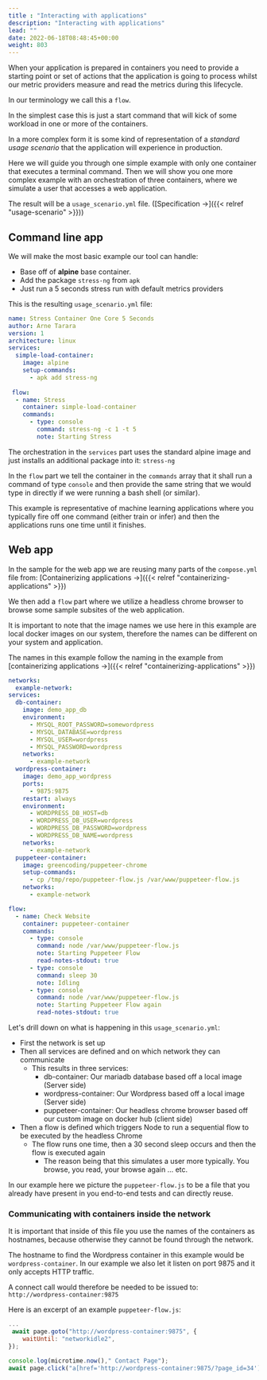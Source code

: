 ```yaml
---
title : "Interacting with applications"
description: "Interacting with applications"
lead: ""
date: 2022-06-18T08:48:45+00:00
weight: 803
---
```


When your application is prepared in containers you need to provide a starting
point or set of actions that the application is going to process whilst our metric providers measure and read the metrics during this lifecycle.

In our terminology we call this a `flow`.

In the simplest case this is just a start command that will kick of some workload
in one or more of the containers.

In a more complex form it is some kind of representation of a *standard usage scenario* 
that the application will experience in production. 

Here we will guide you through one simple example with only one container that 
executes a terminal command. Then we will show you one more complex example with an orchestration of
three containers, where we simulate a user that accesses a web application.

The result will be a `usage_scenario.yml` file. ([Specification →]({{< relref "usage-scenario" >}}))

## Command line app

We will make the most basic example our tool can handle:
- Base off of **alpine** base container.
- Add the package `stress-ng` from `apk`
- Just run a 5 seconds stress run with default metrics providers

This is the resulting `usage_scenario.yml` file:

```yaml
name: Stress Container One Core 5 Seconds
author: Arne Tarara
version: 1
architecture: linux
services:
  simple-load-container:
    image: alpine
    setup-commands:
      - apk add stress-ng
 
 flow:
  - name: Stress
    container: simple-load-container
    commands:
      - type: console
        command: stress-ng -c 1 -t 5
        note: Starting Stress

```

The orchestration in the `services` part uses the standard alpine image and just installs
an additional package into it: `stress-ng`

In the `flow` part we tell the container in the `commands` array that it shall
run a command of type `console` and then provide the same string that we would type
in directly if we were running a bash shell (or similar).

This example is representative of machine learning applications where you typically
fire off one command (either train or infer) and then the applications runs one time
until it finishes.

## Web app

In the sample for the web app we are reusing many parts of the `compose.yml` file from: [Containerizing applications →]({{< relref "containerizing-applications" >}})

We then add a `flow` part where we utilize a headless chrome browser to browse 
some sample subsites of the web application.

It is important to note that the image names we use here in this example are local docker
images on our system, therefore the names can be different on your system and application.

The names in this example follow the naming in the example from [containerizing applications →]({{< relref "containerizing-applications" >}})

```yaml
networks:
  example-network:
services:
  db-container:
    image: demo_app_db
    environment:
      - MYSQL_ROOT_PASSWORD=somewordpress
      - MYSQL_DATABASE=wordpress
      - MYSQL_USER=wordpress
      - MYSQL_PASSWORD=wordpress
    networks:
      - example-network
  wordpress-container:
    image: demo_app_wordpress
    ports:
      - 9875:9875
    restart: always
    environment:
      - WORDPRESS_DB_HOST=db
      - WORDPRESS_DB_USER=wordpress
      - WORDPRESS_DB_PASSWORD=wordpress
      - WORDPRESS_DB_NAME=wordpress
    networks:
      - example-network
  puppeteer-container:
    image: greencoding/puppeteer-chrome
    setup-commands:
      - cp /tmp/repo/puppeteer-flow.js /var/www/puppeteer-flow.js
    networks:
      - example-network

flow:
  - name: Check Website
    container: puppeteer-container
    commands:
      - type: console
        command: node /var/www/puppeteer-flow.js
        note: Starting Puppeteer Flow
        read-notes-stdout: true
      - type: console
        command: sleep 30
        note: Idling
      - type: console
        command: node /var/www/puppeteer-flow.js
        note: Starting Puppeteer Flow again
        read-notes-stdout: true
```

Let's drill down on what is happening in this `usage_scenario.yml`:

- First the network is set up
- Then all services are defined and on which network they can communicate
    + This results in three services:
        * db-container: Our mariadb database based off a local image (Server side)
        * wordpress-container: Our Wordpress based off a local image (Server side)
        * puppeteer-container: Our headless chrome browser based off our custom image on docker hub (client side)
- Then a flow is defined which triggers Node to run a sequential flow to be executed by the headless Chrome
    + The flow runs one time, then a 30 second sleep occurs and then the flow is executed again
        * The reason being that this simulates a user more typically. You browse, you read, your browse again ... etc.

In our example here we picture the `puppeteer-flow.js` to be a file that you already have
present in you end-to-end tests and can directly reuse.

### Communicating with containers inside the network

It is important that inside of this file you use the names of the containers as hostnames, because
otherwise they cannot be found through the network.

The hostname to find the Wordpress container in this example would be `wordpress-container`. 
In our example we also let it listen on port 9875 and it only accepts HTTP traffic.

A connect call would therefore be needed to be issued to: `http://wordpress-container:9875`

Here is an excerpt of an example `puppeteer-flow.js`:

```javascript
...
 await page.goto("http://wordpress-container:9875", {
    waitUntil: "networkidle2",
});

console.log(microtime.now()," Contact Page");
await page.click("a[href='http://wordpress-container:9875/?page_id=34']");

```